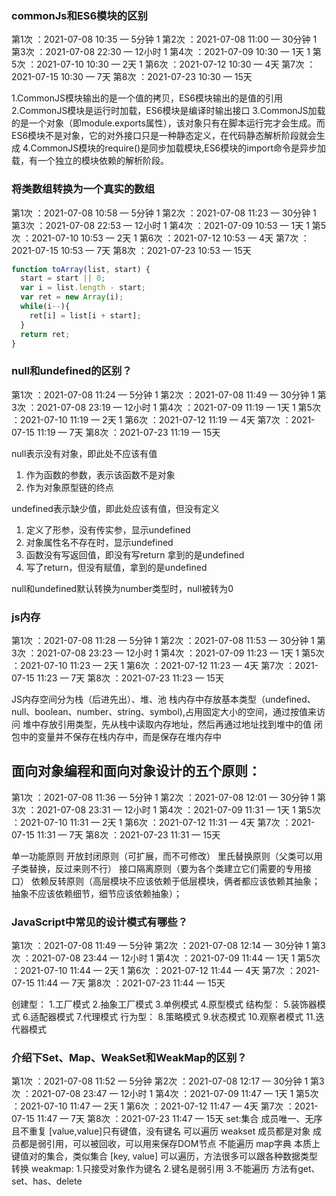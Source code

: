 ### commonJs和ES6模块的区别
第1次 ：2021-07-08 10:35 — 5分钟  1
第2次 ：2021-07-08 11:00 — 30分钟  1
第3次 ：2021-07-08 22:30 — 12小时  1
第4次 ：2021-07-09 10:30 — 1天  1
第5次 ：2021-07-10 10:30 — 2天  1
第6次 ：2021-07-12 10:30 — 4天
第7次 ：2021-07-15 10:30 — 7天
第8次 ：2021-07-23 10:30 — 15天

1.CommonJS模块输出的是一个值的拷贝，ES6模块输出的是值的引用
2.CommonJS模块是运行时加载，ES6模块是编译时输出接口
3.CommonJS加载的是一个对象（即module.exports属性），该对象只有在脚本运行完才会生成。而ES6模块不是对象，它的对外接口只是一种静态定义，在代码静态解析阶段就会生成
4.CommonJS模块的require()是同步加载模块,ES6模块的import命令是异步加载，有一个独立的模块依赖的解析阶段。


### 将类数组转换为一个真实的数组
第1次 ：2021-07-08 10:58 — 5分钟  1
第2次 ：2021-07-08 11:23 — 30分钟  1
第3次 ：2021-07-08 22:53 — 12小时  1 
第4次 ：2021-07-09 10:53 — 1天   1
第5次 ：2021-07-10 10:53 — 2天  1
第6次 ：2021-07-12 10:53 — 4天
第7次 ：2021-07-15 10:53 — 7天
第8次 ：2021-07-23 10:53 — 15天
```JavaScript
function toArray(list, start) {
  start = start || 0;
  var i = list.length - start;
  var ret = new Array(i);
  while(i--){
    ret[i] = list[i + start];
  }
  return ret;
}
```

### null和undefined的区别？
第1次 ：2021-07-08 11:24 — 5分钟  1
第2次 ：2021-07-08 11:49 — 30分钟  1
第3次 ：2021-07-08 23:19 — 12小时  1
第4次 ：2021-07-09 11:19 — 1天  1
第5次 ：2021-07-10 11:19 — 2天  1
第6次 ：2021-07-12 11:19 — 4天
第7次 ：2021-07-15 11:19 — 7天
第8次 ：2021-07-23 11:19 — 15天

null表示没有对象，即此处不应该有值
  1. 作为函数的参数，表示该函数不是对象
  2. 作为对象原型链的终点

undefined表示缺少值，即此处应该有值，但没有定义
  1. 定义了形参，没有传实参，显示undefined
  2. 对象属性名不存在时，显示undefined
  3. 函数没有写返回值，即没有写return 拿到的是undefined
  4. 写了return，但没有赋值，拿到的是undefined

null和undefined默认转换为number类型时，null被转为0

### js内存
第1次 ：2021-07-08 11:28 — 5分钟   1
第2次 ：2021-07-08 11:53 — 30分钟  1
第3次 ：2021-07-08 23:23 — 12小时  1
第4次 ：2021-07-09 11:23 — 1天  1
第5次 ：2021-07-10 11:23 — 2天  1
第6次 ：2021-07-12 11:23 — 4天
第7次 ：2021-07-15 11:23 — 7天
第8次 ：2021-07-23 11:23 — 15天

JS内存空间分为栈（后进先出）、堆、池
栈内存中存放基本类型（undefined、null、boolean、number、string、symbol),占用固定大小的空间，通过按值来访问
堆中存放引用类型，先从栈中读取内存地址，然后再通过地址找到堆中的值
闭包中的变量并不保存在栈内存中，而是保存在堆内存中


## 面向对象编程和面向对象设计的五个原则：
第1次 ：2021-07-08 11:36 — 5分钟  1
第2次 ：2021-07-08 12:01 — 30分钟  1
第3次 ：2021-07-08 23:31 — 12小时  1
第4次 ：2021-07-09 11:31 — 1天  1
第5次 ：2021-07-10 11:31 — 2天  1
第6次 ：2021-07-12 11:31 — 4天
第7次 ：2021-07-15 11:31 — 7天
第8次 ：2021-07-23 11:31 — 15天

单一功能原则
开放封闭原则（可扩展，而不可修改）
里氏替换原则（父类可以用子类替换，反过来则不行）
接口隔离原则（要为各个类建立它们需要的专用接口）
依赖反转原则（高层模块不应该依赖于低层模块，俩者都应该依赖其抽象；抽象不应该依赖细节，细节应该依赖抽象）；

### JavaScript中常见的设计模式有哪些？
第1次 ：2021-07-08 11:49 — 5分钟
第2次 ：2021-07-08 12:14 — 30分钟  1
第3次 ：2021-07-08 23:44 — 12小时  1
第4次 ：2021-07-09 11:44 — 1天  1
第5次 ：2021-07-10 11:44 — 2天  1
第6次 ：2021-07-12 11:44 — 4天
第7次 ：2021-07-15 11:44 — 7天
第8次 ：2021-07-23 11:44 — 15天

创建型：
    1.工厂模式
    2.抽象工厂模式
    3.单例模式
    4.原型模式
结构型：
    5.装饰器模式
    6.适配器模式
    7.代理模式
行为型：
    8.策略模式
    9.状态模式
    10.观察者模式
    11.迭代器模式

### 介绍下Set、Map、WeakSet和WeakMap的区别？
第1次 ：2021-07-08 11:52 — 5分钟
第2次 ：2021-07-08 12:17 — 30分钟  1
第3次 ：2021-07-08 23:47 — 12小时  1
第4次 ：2021-07-09 11:47 — 1天  1
第5次 ：2021-07-10 11:47 — 2天  1
第6次 ：2021-07-12 11:47 — 4天
第7次 ：2021-07-15 11:47 — 7天
第8次 ：2021-07-23 11:47 — 15天
  set:集合
    成员唯一、无序且不重复
    [value,value]只有键值，没有键名
    可以遍历
  weakset
    成员都是对象
    成员都是弱引用，可以被回收，可以用来保存DOM节点
    不能遍历
  map字典
    本质上键值对的集合，类似集合 [key, value]
    可以遍历，方法很多可以跟各种数据类型转换
  weakmap:
    1.只接受对象作为键名
    2.键名是弱引用
    3.不能遍历 方法有get、set、has、delete